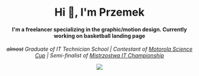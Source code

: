 <h1 align="center">Hi 👋, I'm Przemek</h1>
<h4 align="center">I'm a freelancer specializing in the graphic/motion design. Currently working on basketball landing page</h4>
<p align="center"><i><strike>almost</strike> Graduate of IT Technician School | Contestant of <a href="https://science-cup.pl/">Motorola Science Cup</a> | Semi-finalist of <a href="https://www.mistrzostwait.com/">Mistrzostwa IT Championship</a></i></p>
<p align="center"><img align="center" src="https://media.tenor.com/wIa91mot0tAAAAAd/pixel-city-chill.gif"></p>
